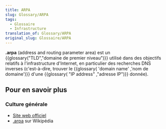 ```yaml
---
title: ARPA
slug: Glossary/ARPA
tags:
  - Glossaire
  - Infrastructure
translation_of: Glossary/ARPA
original_slug: Glossaire/ARPA
---
```


**.arpa** (address and routing parameter area) est un {{glossary("TLD","domaine de premier niveau")}} utilisé dans des objectifs relatifs à l'infrastructure d'Internet, en particulier des recherches DNS inverses (c'est-à-dire, trouver le {{glossary( 'domain name' ,'nom de domaine')}} d'une {{glossary( "IP address" ,"adresse IP")}} donnée).

## Pour en savoir plus

### Culture générale

- [Site web officiel](http://www.iana.org/domains/arpa)
- [.arpa](https://fr.wikipedia.org/wiki/.arpa) sur Wikipédia
